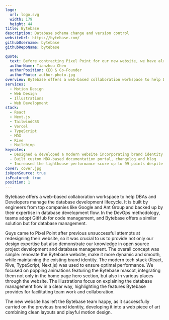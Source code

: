 ```yaml
---
logo:
  url: logo.svg
  width: 179
  height: 44
title: Bytebase
description: Database schema change and version control
websiteUrl: https://bytebase.com/
githubUsername: bytebase
githubRepoName: bytebase

quote:
  text: Before contracting Pixel Point for our new website, we have already failed 2 times working with other agencies. Lesson learned is to build a website for a DevTool company, the design partner needs to understand developers. Turns out Pixel Point has far exceeded our expectation, they are developers, understand open source and in particular, our database domain, of course, they are top-notch designers. The result, a new website impressed every one of us.
  authorName: Tianzhou Chen
  authorPosition: CEO & Co-Founder
  authorPhoto: author-photo.jpg
overview: Bytebase offers a web-based collaboration workspace to help DBAs and Developers manage the database development lifecycle. It is built by engineers from top companies like Google and Ant Group and backed up by their expertise in database development flow. In the DevOps methodology, teams adopt GitHub for code management, and Bytebase offers a similar solution but for database management.
services:
  - Motion Design
  - Web Design
  - Illustrations
  - Web Development
stack:
  - React
  - Next.js
  - TailwindCSS
  - Vercel
  - TypeScript
  - MDX
  - Rive
  - Mailchimp
keynotes:
  - Designed & developed a modern website incorporating brand identity
  - Built custom MDX-based documentation portal, changelog and blog
  - Increased the lighthouse performance score up to 99 points despite animation-heavy pages
cover: cover.jpg
isOpenSource: true
isFeatured: true
position: 1
---
```


Bytebase offers a web-based collaboration workspace to help DBAs and Developers manage the database development lifecycle. It is built by engineers from top companies like Google and Ant Group and backed up by their expertise in database development flow. In the DevOps methodology, teams adopt GitHub for code management, and Bytebase offers a similar solution but for database management.

Guys came to Pixel Point after previous unsuccessful attempts at redesigning their website, so it was crucial to us to provide not only our design expertise but also demonstrate our knowledge in open source project development and database management. The overall concept was simple: renovate the Bytebase website, make it more dynamic and smooth, while maintaining the existing brand identity. The modern tech stack (React, Rive, TypeScript, Next.js) was used to ensure optimal performance. We focused on popping animations featuring the Bytebase mascot, integrating them not only in the home page hero section, but also in various places through the website. The illustrations focus on explaining the database management flow in a clear way, highlighting the features Bytebase provides for facilitating team work and collaboration.

The new website has left the Bytebase team happy, as it successfully carried on the previous brand identity, developing it into a web piece of art combining clean layouts and playful motion design.
